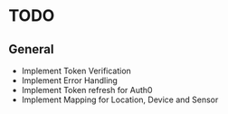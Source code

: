 # TODO

## General
- Implement Token Verification
- Implement Error Handling
- Implement Token refresh for Auth0
- Implement Mapping for Location, Device and Sensor